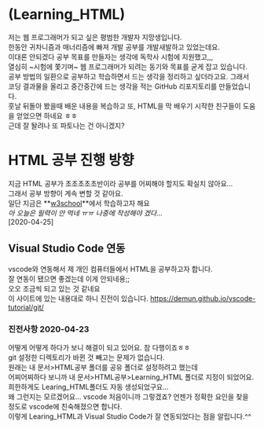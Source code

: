 # (Learning_HTML)

저는 웹 프로그래머가 되고 싶은 평범한 개발자 지망생입니다.   
한동안 귀차니즘과 매너리즘에 빠져 개발 공부를 개발새발하고 있었는데요.   
이대론 안되겠다 공부 목표를 만들자는 생각에 독학사 시험에 지원했고,,,   
열심히 ~시험에 쫓기며~ 웹 프로그래머가 되려는 동기와 목표를 굳게 잡고 있습니다.    
공부 방법의 일환으로 공부하고 학습하면서 드는 생각을 정리하고 싶더라고요.
그래서 코딩 결과물을 올리고 중간중간에 드는 생각을 적는 GitHub 리포지토리를 만들었습니다.  
훗날 뒤돌아 봤을때 배운 내용을 복습하고 또, HTML을 막 배우기 시작한 친구들이 도움을 얻었으면 하네요 ㅎㅎ  
근데 잘 돨려나 또 파토나는 건 아니겠지?  

# HTML 공부 진행 방향

지금 HTML 공부가 초초초초초반이라 공부를 어찌해야 할지도 확실치 않아요...   
그래서 공부 방향이 계속 변할 것 같아요.  
일단 지금은 **[w3school](https://www.w3schools.com/html/default.asp)**에서 학습하고자 해요    
*아 오늘은 필력이 안 먹네 ㅠㅠ 나중에 작성해야 겠다...*   
[2020-04-25]

## Visual Studio Code 연동

vscode와 연동해서 제 개인 컴퓨터들에서 HTML을 공부하고자 합니다.   
잘 연동이 됐으면 좋겠는데 이게 안되네용;;   
오오 조금씩 되고 있는 것 같네요  
이 사이트에 있는 내용대로 하니 진전이 있습니다. <https://demun.github.io/vscode-tutorial/git/>  

### 진전사항 2020-04-23

어떻게 어떻게 하다가 보니 해결이 되고 있어요. 참 다행이죠ㅎㅎ  
git 설정한 디렉토리가 바뀐 것 빼고는 문제가 없습니다.  
원래는 내 문서>HTML공부 폴더를 공유 폴더로 설정하려고 했는데  
어찌어찌하다 보니까 내 문서>HTML공부>Learning_HTML 폴더로 지정이 되었어요. 희한하게도 Learing_HTML폴더도 자동 생성되었구요...   
왜 그런지는 모르겠어요... vscode 처음이니까 그렇겠죠? 언젠가 정확한 요인을 찾을 정도로 vscode에 친숙해졌으면 합니다.  
이렇게 Learing_HTML과 Visual Studio Code가 잘 연동되었다는 점을 알립니다.^^   
